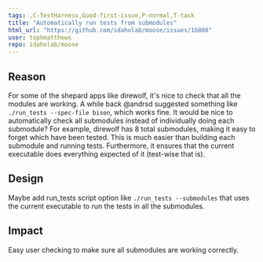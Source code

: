 ```yaml
---
tags: ,C-TestHarness,Good-first-issue,P-normal,T-task
title: "Automatically run tests from submodules"
html_url: "https://github.com/idaholab/moose/issues/16806"
user: tophmatthews
repo: idaholab/moose
---
```


## Reason
For some of the shepard apps like direwolf, it's nice to check that all the modules are working. A while back @andrsd  suggested something like `./run_tests --spec-file bison`, which works fine. It would be nice to automatically check all submodules instead of individually doing each submodule? For example, direwolf has 8 total submodules, making it easy to forget which have been tested. This is much easier than building each submodule and running tests. Furthermore, it ensures that the current executable does everything expected of it (test-wise that is).

## Design
Maybe add run_tests script option like `./run_tests --submodules` that uses the current executable to run the tests in all the submodules.

## Impact
Easy user checking to make sure all submodules are working correctly.
